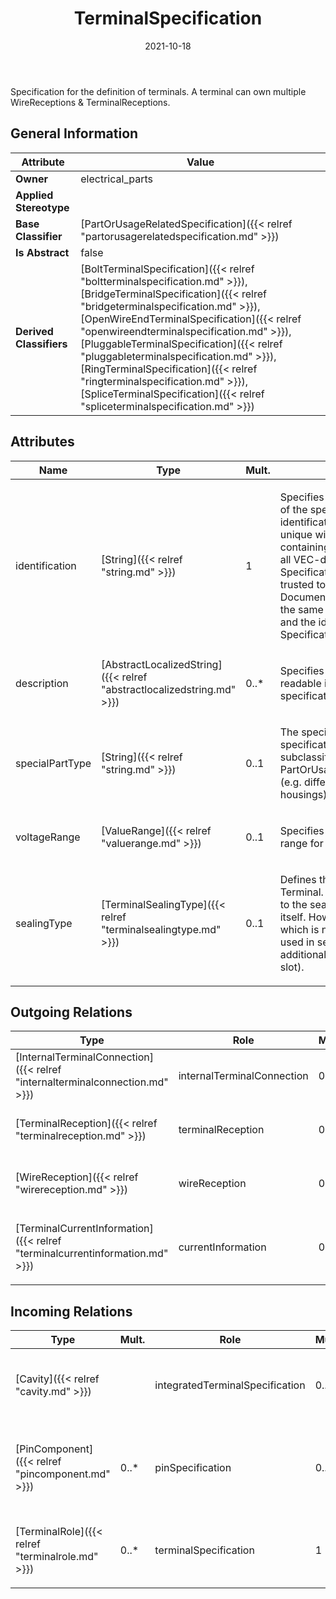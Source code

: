 ﻿---
title: TerminalSpecification
toc: false
type: specs
date: "2021-10-18"
draft: false
specification: VEC
version: 1.2.1
documentType: "Recommendation"
elementType: Class
classes:
  - TerminalSpecification
menu_name: vec-1.2.1
---
<p>Specification for the definition of terminals. A terminal can own multiple WireReceptions &amp; TerminalReceptions. </p>

## General Information

| Attribute               | Value |
|-------------------------|-------|
| **Owner**               | electrical_parts |
| **Applied Stereotype**  |   |
| **Base Classifier**     | [PartOrUsageRelatedSpecification]({{< relref "partorusagerelatedspecification.md" >}})<br/>  |
| **Is Abstract**         | false |
| **Derived Classifiers** | [BoltTerminalSpecification]({{< relref "boltterminalspecification.md" >}}), [BridgeTerminalSpecification]({{< relref "bridgeterminalspecification.md" >}}), [OpenWireEndTerminalSpecification]({{< relref "openwireendterminalspecification.md" >}}), [PluggableTerminalSpecification]({{< relref "pluggableterminalspecification.md" >}}), [RingTerminalSpecification]({{< relref "ringterminalspecification.md" >}}), [SpliceTerminalSpecification]({{< relref "spliceterminalspecification.md" >}}) |

## Attributes
|  Name  |  Type  |  Mult.  |  Description  |  Owning Classifier  |
|--------|--------|---------|---------------|--------------|
|identification | [String]({{< relref "string.md" >}}) | 1 | <p> Specifies a unique identification of the specification. The identification is guaranteed to be unique within the document containing the specification. For all VEC-documents a Specification-instance can be trusted to be identical if the DocumentVersion-instance is the same (see DocumentVersion) and the identification of the Specification is the same.      </p> | [Specification]({{< relref "specification.md" >}}) |
|description | [AbstractLocalizedString]({{< relref "abstractlocalizedstring.md" >}}) | 0..* | <p> Specifies additional, human readable information about the specification.      </p> | [Specification]({{< relref "specification.md" >}}) |
|specialPartType | [String]({{< relref "string.md" >}}) | 0..1 | <p>The specialPartType allows the specification of subclassifications for a PartOrUsageRelatedSpecification (e.g. different types of connector housings).  </p> | [PartOrUsageRelatedSpecification]({{< relref "partorusagerelatedspecification.md" >}}) |
|voltageRange | [ValueRange]({{< relref "valuerange.md" >}}) | 0..1 | <p> Specifies the allowed voltage range for the connector housing.      </p> | [TerminalSpecification]({{< relref "terminalspecification.md" >}}) |
|sealingType | [TerminalSealingType]({{< relref "terminalsealingtype.md" >}}) | 0..1 | <p> Defines the <i>SealingType</i> of the Terminal. This type always refers to the sealing of the terminal itself. However, even a terminal which is not sealable can be used in sealed locations with additional measures (e.g. on the slot).        </p> | [TerminalSpecification]({{< relref "terminalspecification.md" >}}) |

## Outgoing Relations
|    Type  |   Role   |   Mult.   |   Mult.   |   Description   |
|----------|----------|-----------|-----------|-----------------|
| [InternalTerminalConnection]({{< relref "internalterminalconnection.md" >}}) | internalTerminalConnection | 0..* | 1 | Specifies the InternalTerminalConnections of the terminal. |
| [TerminalReception]({{< relref "terminalreception.md" >}}) | terminalReception | 0..* | 1 | Specifies the TerminalReceptions of the terminal described by the TerminalSpecification. |
| [WireReception]({{< relref "wirereception.md" >}}) | wireReception | 0..* | 1 | Specifies the WireReceptions of the terminal described by the TerminalSpecification. |
| [TerminalCurrentInformation]({{< relref "terminalcurrentinformation.md" >}}) | currentInformation | 0..* | 1 | <p> Specifies the <i>TerminalCurrentInformation</i> that is applicable for the terminal.      </p> |
##  Incoming Relations
|    Type  |   Mult.  |   Role    |   Mult.   |   Description  |
|----------|----------|-----------|-----------|----------------|
| [Cavity]({{< relref "cavity.md" >}}) |  | integratedTerminalSpecification | 0..1 | <p> Specifies the terminal, if the cavity has an integrated terminal (e.g. an IDC).      </p> |
| [PinComponent]({{< relref "pincomponent.md" >}}) | 0..* | pinSpecification | 0..1 | References the TerminalSpecification describing the electrical connectivity aspect of the PinComponent.  (see KBLFRM-300) |
| [TerminalRole]({{< relref "terminalrole.md" >}}) | 0..* | terminalSpecification | 1 | <p> &#160;References the <i>TerminalSpecification</i> that is instanced by this <i>TerminalRole.</i>      </p> |

